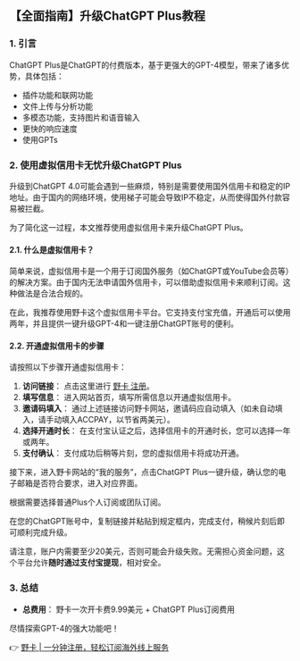 ## 【全面指南】升级ChatGPT Plus教程

### 1. 引言

ChatGPT Plus是ChatGPT的付费版本，基于更强大的GPT-4模型，带来了诸多优势，具体包括：
- 插件功能和联网功能
- 文件上传与分析功能
- 多模态功能，支持图片和语音输入
- 更快的响应速度
- 使用GPTs

### 2. 使用虚拟信用卡无忧升级ChatGPT Plus

升级到ChatGPT 4.0可能会遇到一些麻烦，特别是需要使用国外信用卡和稳定的IP地址。由于国内的网络环境，使用梯子可能会导致IP不稳定，从而使得国外付款容易被拦截。

为了简化这一过程，本文推荐使用虚拟信用卡来升级ChatGPT Plus。

#### 2.1. 什么是虚拟信用卡？

简单来说，虚拟信用卡是一个用于订阅国外服务（如ChatGPT或YouTube会员等）的解决方案。由于国内无法申请国外信用卡，可以借助虚拟信用卡来顺利订阅。这种做法是合法合规的。

在此，我推荐使用野卡这个虚拟信用卡平台。它支持支付宝充值，开通后可以使用两年，并且提供一键升级GPT-4和一键注册ChatGPT账号的便利。

#### 2.2. 开通虚拟信用卡的步骤

请按照以下步骤开通虚拟信用卡：

1. **访问链接**： 点击这里进行 [野卡 注册](https://bit.ly/bewildcard)。
2. **填写信息**： 进入网站首页，填写所需信息以开通虚拟信用卡。
3. **邀请码填入**： 通过上述链接访问野卡网站，邀请码应自动填入（如未自动填入，请手动填入ACCPAY，以节省两美元）。
4. **选择开通时长**： 在支付宝认证之后，选择信用卡的开通时长，您可以选择一年或两年。
5. **支付确认**： 支付成功后稍等片刻，您的虚拟信用卡将成功开通。

接下来，进入野卡网站的“我的服务”，点击ChatGPT Plus一键升级，确认您的电子邮箱是否符合要求，进入对应界面。

根据需要选择普通Plus个人订阅或团队订阅。

在您的ChatGPT账号中，复制链接并粘贴到规定框内，完成支付，稍候片刻后即可顺利完成升级。

请注意，账户内需要至少20美元，否则可能会升级失败。无需担心资金问题，这个平台允许<strong>随时通过支付宝提现</strong>，相对安全。

### 3. 总结

- **总费用**： 野卡一次开卡费9.99美元 + ChatGPT Plus订阅费用

尽情探索GPT-4的强大功能吧！ 

👉 [野卡 | 一分钟注册，轻松订阅海外线上服务](https://bit.ly/bewildcard)